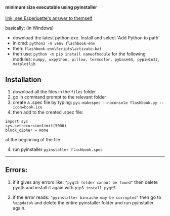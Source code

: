 #### minimum size executable using pyinstaller
[link, see Esperluette's answer to themself](https://stackoverflow.com/questions/48629486/how-can-i-create-the-minimum-size-executable-with-pyinstaller)

basically: (in Windows)
- download the latest python.exe. Install and select 'Add Python to path'
- in cmd: `python3 -m venv flashbook-env` 
- then: `flashbook-env\Scripts\activate.bat`
- then use: `python -m pip install nameofmodule` for the following modules:
`numpy, wxpython, pillow, termcolor, pybase64, pypiwin32, matplotlib`



## Installation

1. download all the files in the `files` folder
1. go in command prompt to the relevant folder
1. create a .spec file by typing: `pyi-makespec --noconsole flashbook.py --icon=book.ico`
1. then add to the created .spec file:
```
import sys
sys.setrecursionlimit(5000)
block_cipher = None
```
at the beginning of the file

4. run pyinstaller `pyinstaller flashbook.spec` 

--------------------------------
## Errors: 

1. if it gives any errors like: `"pyqt5 folder cannot be found"` then delete pyqt5 and install it again with `pip3 install pyqt5`

1. if the error reads: `"pyinstaller bincache may be corrupted"` then go to `%appdata%` and delete the entire pyinstaller folder and run pyinstaller again.
